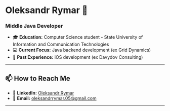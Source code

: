 # Oleksandr Rymar 🚀
### Middle Java Developer

- 🎓 **Education:** Computer Science student - State University of Information and Communication Technologies
- 💻 **Current Focus:** Java backend development (ex Grid Dynamics)  
- 📱 **Past Experience:** iOS development (ex Davydov Consulting)  

---

## 📫 How to Reach Me
- 🔗 **LinkedIn:** [Oleksandr Rymar](https://www.linkedin.com/in/rymar-oleksandr-work/)  
- 📧 **Email:** oleksandrrymar.05@gmail.com  
---
